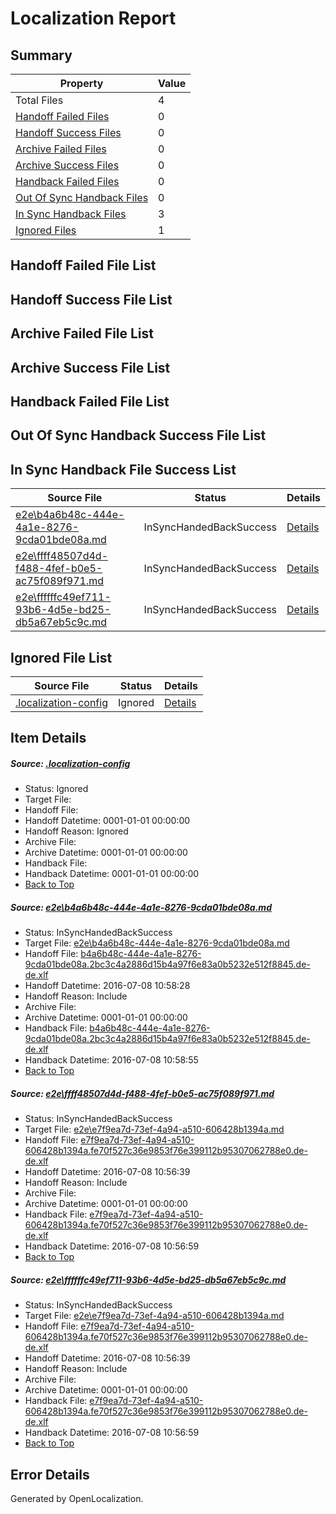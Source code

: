 # <a name='report-top'></a> Localization Report

## Summary
 Property | Value 
 -------- | ----- 
 Total Files | 4
[ Handoff Failed Files ](#handoff-failed-list)| 0
[ Handoff Success Files ](#handoff-success-list)| 0
[ Archive Failed Files ](#archive-failed-list)| 0
[ Archive Success Files ](#archive-success-list)| 0
[ Handback Failed Files ](#handback-failed-list)| 0
[ Out Of Sync Handback Files ](#outofsync-handback-success-list)| 0
[ In Sync Handback Files ](#insync-handback-success-list)| 3
[ Ignored Files ](#ignored-list)| 1

## <a name='handoff-failed-list'></a> Handoff Failed File List

## <a name='handoff-success-list'></a> Handoff Success File List

## <a name='archive-failed-list'></a> Archive Failed File List

## <a name='archive-success-list'></a> Archive Success File List

## <a name='handback-failed-list'></a> Handback Failed File List

## <a name='outofsync-handback-success-list'></a> Out Of Sync Handback Success File List

## <a name='insync-handback-success-list'></a> In Sync Handback File Success List
 Source File | Status | Details 
 ----------- | ------ | ------- 
 [e2e\b4a6b48c-444e-4a1e-8276-9cda01bde08a.md](https://github.com/OpenLocalizationTestOrg/oltest/blob/0a28ed4190e4d00b566e545a4a38e6983ef4fd6d/e2e/b4a6b48c-444e-4a1e-8276-9cda01bde08a.md) | InSyncHandedBackSuccess | [Details](#36c3e3c817fc0b08aea199f0f6240354ccd770d21)
 [e2e\ffff48507d4d-f488-4fef-b0e5-ac75f089f971.md](https://github.com/OpenLocalizationTestOrg/oltest/blob/1b34fd25467c4d370ffe2fa33a99bcc8f7b36072/e2e/ffff48507d4d-f488-4fef-b0e5-ac75f089f971.md) | InSyncHandedBackSuccess | [Details](#c7c14a00a1f65e072a58e1c6d602f11159dd6e2a2)
 [e2e\ffffffc49ef711-93b6-4d5e-bd25-db5a67eb5c9c.md](https://github.com/OpenLocalizationTestOrg/oltest/blob/0a28ed4190e4d00b566e545a4a38e6983ef4fd6d/e2e/ffffffc49ef711-93b6-4d5e-bd25-db5a67eb5c9c.md) | InSyncHandedBackSuccess | [Details](#c7c14a00a1f65e072a58e1c6d602f11159dd6e2a3)

## <a name='ignored-list'></a> Ignored File List
 Source File | Status | Details 
 ----------- | ------ | ------- 
 [.localization-config](https://github.com/OpenLocalizationTestOrg/oltest/blob/0a28ed4190e4d00b566e545a4a38e6983ef4fd6d/.localization-config) | Ignored | [Details](#3d4f252ac210baf56311d7e97dcc2db10974dbd20)

## Item Details
##### <a name='3d4f252ac210baf56311d7e97dcc2db10974dbd20'></a> Source: [.localization-config](https://github.com/OpenLocalizationTestOrg/oltest/blob/0a28ed4190e4d00b566e545a4a38e6983ef4fd6d/.localization-config)
* Status: Ignored
* Target File: 
* Handoff File: 
* Handoff Datetime: 0001-01-01 00:00:00
* Handoff Reason: Ignored
* Archive File: 
* Archive Datetime: 0001-01-01 00:00:00
* Handback File: 
* Handback Datetime: 0001-01-01 00:00:00
* [Back to Top](#report-top)

##### <a name='36c3e3c817fc0b08aea199f0f6240354ccd770d21'></a> Source: [e2e\b4a6b48c-444e-4a1e-8276-9cda01bde08a.md](https://github.com/OpenLocalizationTestOrg/oltest/blob/0a28ed4190e4d00b566e545a4a38e6983ef4fd6d/e2e/b4a6b48c-444e-4a1e-8276-9cda01bde08a.md)
* Status: InSyncHandedBackSuccess
* Target File: [e2e\b4a6b48c-444e-4a1e-8276-9cda01bde08a.md](https://github.com/OpenLocalizationTestOrg/oltest-dede-fly/blob/f03e974cfdd506b57648644b73017da7b2dfa86b/e2e/b4a6b48c-444e-4a1e-8276-9cda01bde08a.md)
* Handoff File: [b4a6b48c-444e-4a1e-8276-9cda01bde08a.2bc3c4a2886d15b4a97f6e83a0b5232e512f8845.de-de.xlf](https://github.com/OpenLocalizationTestOrg/olhandoff-e2e/blob/5b80e668cdb449eabb8fdb6da06b748097ff1540/ol-handoff/OpenLocalizationTestOrg/oltest-dede-fly/ci/ht/b4a6b48c-444e-4a1e-8276-9cda01bde08a.2bc3c4a2886d15b4a97f6e83a0b5232e512f8845.de-de.xlf)
* Handoff Datetime: 2016-07-08 10:58:28
* Handoff Reason: Include
* Archive File: 
* Archive Datetime: 0001-01-01 00:00:00
* Handback File: [b4a6b48c-444e-4a1e-8276-9cda01bde08a.2bc3c4a2886d15b4a97f6e83a0b5232e512f8845.de-de.xlf](https://github.com/OpenLocalizationTestOrg/olhandback-e2e/blob/1adb0c425067b4d51a662221aca2170569f04213/ol-handback/OpenLocalizationTestOrg/oltest-dede-fly/ci/ht/b4a6b48c-444e-4a1e-8276-9cda01bde08a.2bc3c4a2886d15b4a97f6e83a0b5232e512f8845.de-de.xlf)
* Handback Datetime: 2016-07-08 10:58:55
* [Back to Top](#report-top)

##### <a name='c7c14a00a1f65e072a58e1c6d602f11159dd6e2a2'></a> Source: [e2e\ffff48507d4d-f488-4fef-b0e5-ac75f089f971.md](https://github.com/OpenLocalizationTestOrg/oltest/blob/1b34fd25467c4d370ffe2fa33a99bcc8f7b36072/e2e/ffff48507d4d-f488-4fef-b0e5-ac75f089f971.md)
* Status: InSyncHandedBackSuccess
* Target File: [e2e\e7f9ea7d-73ef-4a94-a510-606428b1394a.md](https://github.com/OpenLocalizationTestOrg/oltest-dede-fly/blob/97d00b45564ed4e66a137c9e92faa627866ee56d/e2e/e7f9ea7d-73ef-4a94-a510-606428b1394a.md)
* Handoff File: [e7f9ea7d-73ef-4a94-a510-606428b1394a.fe70f527c36e9853f76e399112b95307062788e0.de-de.xlf](https://github.com/OpenLocalizationTestOrg/olhandoff-e2e/blob/e61c6beaeae7e7e5a9778c40a7fb9d97ec75d342/ol-handoff/OpenLocalizationTestOrg/oltest-dede-fly/ci/ht/e7f9ea7d-73ef-4a94-a510-606428b1394a.fe70f527c36e9853f76e399112b95307062788e0.de-de.xlf)
* Handoff Datetime: 2016-07-08 10:56:39
* Handoff Reason: Include
* Archive File: 
* Archive Datetime: 0001-01-01 00:00:00
* Handback File: [e7f9ea7d-73ef-4a94-a510-606428b1394a.fe70f527c36e9853f76e399112b95307062788e0.de-de.xlf](https://github.com/OpenLocalizationTestOrg/olhandback-e2e/blob/f1ef02f2a6bb3d994734427284841181836b6202/ol-handback/OpenLocalizationTestOrg/oltest-dede-fly/ci/ht/e7f9ea7d-73ef-4a94-a510-606428b1394a.fe70f527c36e9853f76e399112b95307062788e0.de-de.xlf)
* Handback Datetime: 2016-07-08 10:56:59
* [Back to Top](#report-top)

##### <a name='c7c14a00a1f65e072a58e1c6d602f11159dd6e2a3'></a> Source: [e2e\ffffffc49ef711-93b6-4d5e-bd25-db5a67eb5c9c.md](https://github.com/OpenLocalizationTestOrg/oltest/blob/0a28ed4190e4d00b566e545a4a38e6983ef4fd6d/e2e/ffffffc49ef711-93b6-4d5e-bd25-db5a67eb5c9c.md)
* Status: InSyncHandedBackSuccess
* Target File: [e2e\e7f9ea7d-73ef-4a94-a510-606428b1394a.md](https://github.com/OpenLocalizationTestOrg/oltest-dede-fly/blob/97d00b45564ed4e66a137c9e92faa627866ee56d/e2e/e7f9ea7d-73ef-4a94-a510-606428b1394a.md)
* Handoff File: [e7f9ea7d-73ef-4a94-a510-606428b1394a.fe70f527c36e9853f76e399112b95307062788e0.de-de.xlf](https://github.com/OpenLocalizationTestOrg/olhandoff-e2e/blob/e61c6beaeae7e7e5a9778c40a7fb9d97ec75d342/ol-handoff/OpenLocalizationTestOrg/oltest-dede-fly/ci/ht/e7f9ea7d-73ef-4a94-a510-606428b1394a.fe70f527c36e9853f76e399112b95307062788e0.de-de.xlf)
* Handoff Datetime: 2016-07-08 10:56:39
* Handoff Reason: Include
* Archive File: 
* Archive Datetime: 0001-01-01 00:00:00
* Handback File: [e7f9ea7d-73ef-4a94-a510-606428b1394a.fe70f527c36e9853f76e399112b95307062788e0.de-de.xlf](https://github.com/OpenLocalizationTestOrg/olhandback-e2e/blob/f1ef02f2a6bb3d994734427284841181836b6202/ol-handback/OpenLocalizationTestOrg/oltest-dede-fly/ci/ht/e7f9ea7d-73ef-4a94-a510-606428b1394a.fe70f527c36e9853f76e399112b95307062788e0.de-de.xlf)
* Handback Datetime: 2016-07-08 10:56:59
* [Back to Top](#report-top)


## Error Details

Generated by OpenLocalization.

